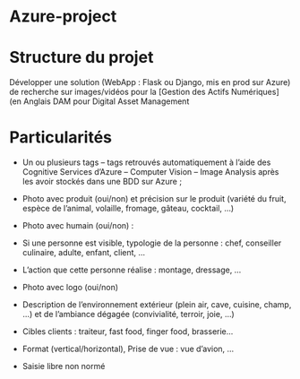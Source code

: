 # Azure-project

# Structure du projet

Développer une solution (WebApp : Flask ou Django, mis en prod sur Azure) de recherche sur images/vidéos pour la [Gestion des Actifs Numériques] (en Anglais DAM pour Digital Asset Management


# Particularités

- Un ou plusieurs tags – tags retrouvés automatiquement à l’aide des Cognitive Services d’Azure – Computer Vision – Image Analysis après les avoir stockés dans une BDD sur Azure ;

- Photo avec produit (oui/non) et précision sur le produit (variété du fruit, espèce de l’animal, volaille, fromage, gâteau, cocktail, …)

- Photo avec humain (oui/non) :

- Si une personne est visible, typologie de la personne : chef, conseiller culinaire, adulte, enfant, client, …

- L’action que cette personne réalise : montage, dressage, …

- Photo avec logo (oui/non)

- Description de l’environnement extérieur (plein air, cave, cuisine, champ, …) et de l’ambiance dégagée (convivialité, terroir, joie, …)

- Cibles clients : traiteur, fast food, finger food, brasserie…

- Format (vertical/horizontal), Prise de vue : vue d’avion, …

- Saisie libre non normé
